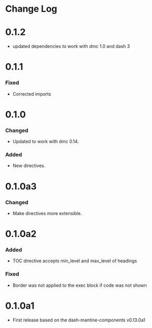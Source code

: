 # Change Log

# 0.1.2

- updated dependencies to work with dmc 1.0 and dash 3

# 0.1.1

### Fixed

- Corrected imports

# 0.1.0

### Changed

- Updated to work with dmc 0.14.

### Added

- New directives.

# 0.1.0a3

### Changed

- Make directives more extensible.

# 0.1.0a2

### Added

- TOC directive accepts min_level and max_level of headings

### Fixed

- Border was not applied to the exec block if code was not shown

# 0.1.0a1

- First release based on the dash-mantine-components v0.13.0a1
